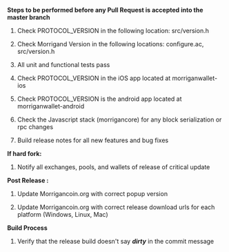 **Steps to be performed before any Pull Request is accepted into the master branch**

  1. Check PROTOCOL_VERSION in the following location: src/version.h

  2. Check Morrigand Version in the following locations: configure.ac, src/version.h

  3. All unit and functional tests pass

  4. Check PROTOCOL_VERSION in the iOS app located at morriganwallet-ios

  5. Check PROTOCOL_VERSION is the android app located at morriganwallet-android

  6. Check the Javascript stack (morrigancore) for any block serialization or rpc changes
  
  7. Build release notes for all new features and bug fixes

**If hard fork:**

  1. Notify all exchanges, pools, and wallets of release of critical update

**Post Release :**

  1. Update Morrigancoin.org with correct popup version
  
  2. Update Morrigancoin.org with correct release download urls for each platform (Windows, Linux, Mac)

**Build Process**

  1. Verify that the release build doesn't say ***dirty*** in the commit message

